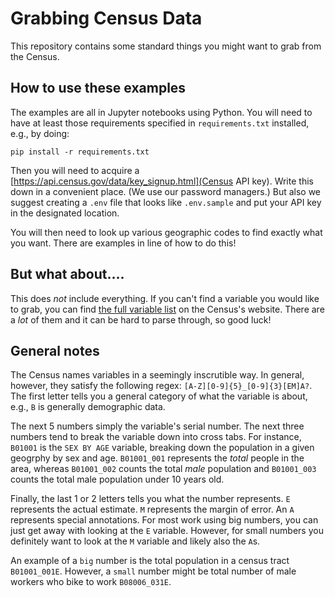 # Grabbing Census Data

This repository contains some standard things you might want to
grab from the Census.

## How to use these examples

The examples are all in Jupyter notebooks using Python. You will need to
have at least those requirements specified in `requirements.txt` installed,
e.g., by doing:

```
pip install -r requirements.txt
```

Then you will need to acquire a
[https://api.census.gov/data/key_signup.html](Census API key). Write this down
in a convenient place. (We use our password managers.) But also we suggest
creating a `.env` file that looks like `.env.sample` and put your API key
in the designated location.

You will then need to look up various geographic codes to find exactly what you
want. There are examples in line of how to do this!

## But what about....

This does *not* include everything. If you can't find a variable you would like
to grab, you can find [the full variable
list](https://api.census.gov/data/2017/acs/acs5/variables.html) on the Census's
website. There are a *lot* of them and it can be hard to parse through, so good
luck!

## General notes

The Census names variables in a seemingly inscrutible way. In general, however,
they satisfy the following regex: `[A-Z][0-9]{5}_[0-9]{3}[EM]A?`. The first letter tells you a general category of what the variable is about, e.g., `B` is generally demographic data.

The next 5 numbers simply the variable's serial number. The next three numbers
tend to break the variable down into cross tabs. For instance, `B01001` is the
`SEX BY AGE` variable, breaking down the population in a given geogrphy by sex
and age. `B01001_001` represents the *total* people in the area, whereas
`B01001_002` counts the total *male* population and `B01001_003` counts the
total male population under 10 years old.

Finally, the last 1 or 2 letters tells you what the number represents. `E`
represents the actual estimate. `M` represents the margin of error. An `A`
represents special annotations. For most work using big numbers, you can just
get away with looking at the `E` variable. However, for small numbers you
definitely want to look at the `M` variable and likely also the `A`s.

An example of a `big` number is the total population in a census tract
`B01001_001E`. However, a `small` number might be total number of male workers
who bike to work `B08006_031E`. 
